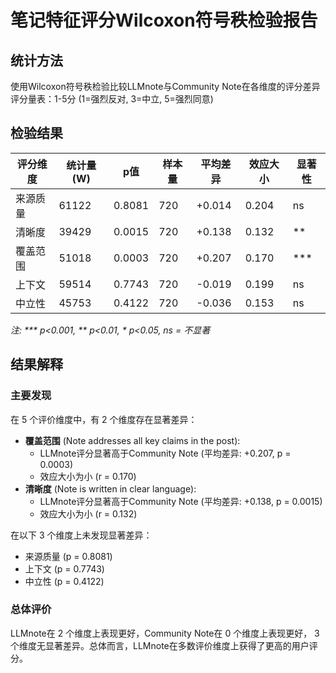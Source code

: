 # 笔记特征评分Wilcoxon符号秩检验报告

## 统计方法
使用Wilcoxon符号秩检验比较LLMnote与Community Note在各维度的评分差异
评分量表：1-5分 (1=强烈反对, 3=中立, 5=强烈同意)

## 检验结果

| 评分维度 | 统计量(W) | p值 | 样本量 | 平均差异 | 效应大小 | 显著性 |
|---------|-----------|-----|--------|---------|----------|--------|
| 来源质量 | 61122 | 0.8081 | 720 | +0.014 | 0.204 | ns |
| 清晰度 | 39429 | 0.0015 | 720 | +0.138 | 0.132 | ** |
| 覆盖范围 | 51018 | 0.0003 | 720 | +0.207 | 0.170 | *** |
| 上下文 | 59514 | 0.7743 | 720 | -0.019 | 0.199 | ns |
| 中立性 | 45753 | 0.4122 | 720 | -0.036 | 0.153 | ns |

*注: *** p<0.001, ** p<0.01, * p<0.05, ns = 不显著*

## 结果解释

### 主要发现

在 5 个评价维度中，有 2 个维度存在显著差异：

- **覆盖范围** (Note addresses all key claims in the post):
  - LLMnote评分显著高于Community Note (平均差异: +0.207, p = 0.0003)
  - 效应大小为小 (r = 0.170)
- **清晰度** (Note is written in clear language):
  - LLMnote评分显著高于Community Note (平均差异: +0.138, p = 0.0015)
  - 效应大小为小 (r = 0.132)

在以下 3 个维度上未发现显著差异：
- 来源质量 (p = 0.8081)
- 上下文 (p = 0.7743)
- 中立性 (p = 0.4122)

### 总体评价
LLMnote在 2 个维度上表现更好，Community Note在 0 个维度上表现更好，
3 个维度无显著差异。总体而言，LLMnote在多数评价维度上获得了更高的用户评分。